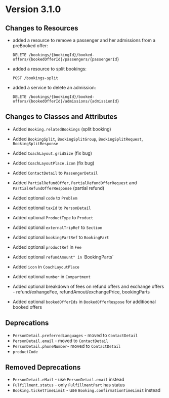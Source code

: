 # Version 3.1.0

## Changes to Resources

- added a resource to remove a passenger and her admissions from a preBooked
  offer:

  `DELETE /bookings/{bookingId}/booked-offers/{bookedOfferId}/passengers/{passengerId}`

- added a resource to split bookings:

  `POST /bookings-split`

- added a service to delete an admission:
  
  `DELETE /bookings/{bookingId}/booked-offers/{bookedOfferId}/admissions/{admissionId}`


  
## Changes to Classes and Attributes

- Added `Booking.relatedBookings` (split booking)
- Added `BookingSplit`, `BookingSplitGroup`, `BookingSplitRequest`,
  `BookingSplitResponse`

- Added `CoachLayout.gridSize` (fix bug)
- Added `CoachLayoutPlace.icon` (fix bug)

- Added `ContactDetail` to `PassengerDetail`

- Added `PartialRefundOffer`, `PartialRefundOfferRequest` and
  `PartialRefundOfferResponse` (partial refund)

- Added optional `code` to `Problem`

- Added optional `taxId` to `PersonDetail`

- Added optional `ProductType` to `Product`

- Added optional `externalTripRef` to `Section`

- Added optional `bookingPartRef` to `BookingPart`

- Added optional `productRef` in `Fee`

- Added optional `refundAmount" in `BookingParts`

- Added `icon` in `CoachLayoutPlace`

- Added optional `number` in `Compartment` 

- Added optional breakdown of fees on refund offers and exchange offers - refund/exhangeFee, refundAmout/exchangePrice, bookingParts

- Added optional `bookedOfferIds` in `BookedOfferRespose` for additioonal booked offers

## Deprecations

- `PersonDetail.preferredLanguages` - moved to `ContactDetail`
- `PersonDetail.email` - moved to `ContactDetail`
- `PersonDetail.phoneNumber`- moved to `ContactDetail`
- `productCode`

## Removed Deprecations

- `PersonDetail.eMail` - use `PersonDetail.email` instead
- `Fulfillment.status` - only `FulfillmentPart` has status
- `Booking.ticketTimeLimit` - use `Booking.confirmationTimeLimit` instead
